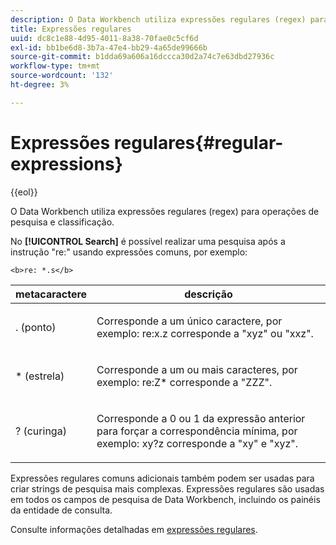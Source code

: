 ```yaml
---
description: O Data Workbench utiliza expressões regulares (regex) para operações de pesquisa e classificação.
title: Expressões regulares
uuid: dc8c1e88-4d95-4011-8a38-70fae0c5cf6d
exl-id: bb1be6d8-3b7a-47e4-bb29-4a65de99666b
source-git-commit: b1dda69a606a16dccca30d2a74c7e63dbd27936c
workflow-type: tm+mt
source-wordcount: '132'
ht-degree: 3%

---
```


# Expressões regulares{#regular-expressions}

{{eol}}

O Data Workbench utiliza expressões regulares (regex) para operações de pesquisa e classificação.

No **[!UICONTROL Search]** é possível realizar uma pesquisa após a instrução &quot;re:&quot; usando expressões comuns, por exemplo:

```
<b>re: *.s</b>
```

<table id="table_BA125AB039794EE382B33003BE4E0AFB"> 
 <thead> 
  <tr> 
   <th colname="col1" class="entry"> metacaractere </th> 
   <th colname="col2" class="entry"> descrição </th> 
  </tr> 
 </thead>
 <tbody> 
  <tr> 
   <td colname="col1"> <p>. (ponto) </p> </td> 
   <td colname="col2"> <p>Corresponde a um único caractere, por exemplo: <span class="filepath"> re:x.z </span> corresponde a "xyz" ou "xxz". </p> </td> 
  </tr> 
  <tr> 
   <td colname="col1"> <p>* (estrela) </p> </td> 
   <td colname="col2"> <p>Corresponde a um ou mais caracteres, por exemplo: <span class="filepath"> re:Z* </span> corresponde a "ZZZ". </p> </td> 
  </tr> 
  <tr> 
   <td colname="col1"> <p>? (curinga) </p> </td> 
   <td colname="col2"> <p>Corresponde a 0 ou 1 da expressão anterior para forçar a correspondência mínima, por exemplo: <span class="filepath"> xy?z </span> corresponde a "xy" e "xyz". </p> </td> 
  </tr> 
 </tbody> 
</table>

Expressões regulares comuns adicionais também podem ser usadas para criar strings de pesquisa mais complexas. Expressões regulares são usadas em todos os campos de pesquisa de Data Workbench, incluindo os painéis da entidade de consulta.

Consulte informações detalhadas em [expressões regulares](https://experienceleague.adobe.com/docs/data-workbench/using/dataset/c-dataset-constr.html#Regular_Expressions).
